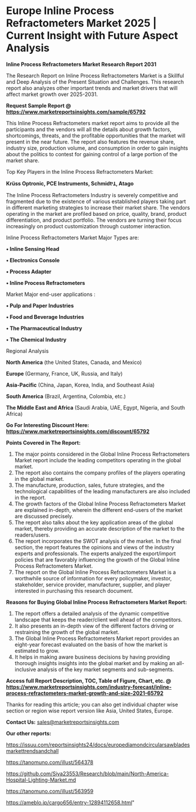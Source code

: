 # Europe Inline Process Refractometers Market 2025 | Current Insight with Future Aspect Analysis

<strong>Inline Process Refractometers Market Research Report 2031</strong>

The Research Report on Inline Process Refractometers Market is a Skillful and Deep Analysis of the Present Situation and Challenges. This research report also analyzes other important trends and market drivers that will affect market growth over 2025-2031.

<strong>Request Sample Report @ <a href=https://www.marketreportsinsights.com/sample/65792>https://www.marketreportsinsights.com/sample/65792</a></strong>

This Inline Process Refractometers market report aims to provide all the participants and the vendors will all the details about growth factors, shortcomings, threats, and the profitable opportunities that the market will present in the near future. The report also features the revenue share, industry size, production volume, and consumption in order to gain insights about the politics to contest for gaining control of a large portion of the market share.

Top Key Players in the Inline Process Refractometers Market:

<strong>Krüss Optronic, PCE Instruments, SchmidtᶧꞱ, Atago</strong>

The Inline Process Refractometers Industry is severely competitive and fragmented due to the existence of various established players taking part in different marketing strategies to increase their market share. The vendors operating in the market are profiled based on price, quality, brand, product differentiation, and product portfolio. The vendors are turning their focus increasingly on product customization through customer interaction.

Inline Process Refractometers Market Major Types are:

<strong>• Inline Sensing Head

• Electronics Console

• Process Adapter

• Inline Process Refractometers</strong>

Market Major end-user applications :

<strong>• Pulp and Paper Industries

• Food and Beverage Industries

• The Pharmaceutical Industry

• The Chemical Industry</strong>

Regional Analysis

</u><strong><b>North America</b></strong> (the United States, Canada, and Mexico)

<strong><b>Europe </b></strong>(Germany, France, UK, Russia, and Italy)

<strong><b>Asia-Pacific</b></strong> (China, Japan, Korea, India, and Southeast Asia)

<strong><b>South America</b></strong> (Brazil, Argentina, Colombia, etc.)

<strong><b>The Middle East and Africa</b></strong> (Saudi Arabia, UAE, Egypt, Nigeria, and South Africa)

<strong>Go For Interesting Discount Here: <a href=https://www.marketreportsinsights.com/discount/65792>https://www.marketreportsinsights.com/discount/65792</a></strong>

<strong>Points Covered in The Report:</strong>
<ol>
  <li>The major points considered in the Global Inline Process Refractometers Market report include the leading competitors operating in the global market.</li>
  <li>The report also contains the company profiles of the players operating in the global market.</li>
  <li>The manufacture, production, sales, future strategies, and the technological capabilities of the leading manufacturers are also included in the report.</li>
  <li>The growth factors of the Global Inline Process Refractometers Market are explained in-depth, wherein the different end-users of the market are discussed precisely.</li>
  <li>The report also talks about the key application areas of the global market, thereby providing an accurate description of the market to the readers/users.</li>
  <li>The report incorporates the SWOT analysis of the market. In the final section, the report features the opinions and views of the industry experts and professionals. The experts analyzed the export/import policies that are favorably influencing the growth of the Global Inline Process Refractometers Market.</li>
  <li>The report on the Global Inline Process Refractometers Market is a worthwhile source of information for every policymaker, investor, stakeholder, service provider, manufacturer, supplier, and player interested in purchasing this research document.</li>
</ol>
<strong>Reasons for Buying Global Inline Process Refractometers Market Report:</strong>

<ol>
  <li>The report offers a detailed analysis of the dynamic competitive landscape that keeps the reader/client well ahead of the competitors.</li>
  <li>It also presents an in-depth view of the different factors driving or restraining the growth of the global market.</li>
  <li>The Global Inline Process Refractometers Market report provides an eight-year forecast evaluated on the basis of how the market is estimated to grow.</li>
  <li>It helps in making aware business decisions by having providing thorough insights insights into the global market and by making an all-inclusive analysis of the key market segments and sub-segments.</li>
</ol>
<strong>Access full Report Description, TOC, Table of Figure, Chart, etc. @ <a href=https://www.marketreportsinsights.com/industry-forecast/inline-process-refractometers-market-growth-and-size-2021-65792>https://www.marketreportsinsights.com/industry-forecast/inline-process-refractometers-market-growth-and-size-2021-65792</a></strong>


Thanks for reading this article; you can also get individual chapter wise section or region wise report version like Asia, United States, Europe.

<strong>Contact Us:</strong>
sales@marketreportsinsights.com

<strong>Our other reports:</strong>

<a href=https://issuu.com/reportsinsights24/docs/europediamondcircularsawbladesmarkettrendsandchall>https://issuu.com/reportsinsights24/docs/europediamondcircularsawbladesmarkettrendsandchall</a>

<a href=https://tanomuno.com/illust/564378>https://tanomuno.com/illust/564378</a>

<a href=https://github.com/Siya23553/Research/blob/main/North-America-Hospital-Lighting-Market.md>https://github.com/Siya23553/Research/blob/main/North-America-Hospital-Lighting-Market.md</a>

<a href=https://tanomuno.com/illust/563959>https://tanomuno.com/illust/563959</a>

<a href=https://ameblo.jp/cargo656/entry-12894112658.html>https://ameblo.jp/cargo656/entry-12894112658.html</a>"
